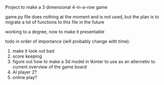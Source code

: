 Project to make a 3 dimensional 4-in-a-row game

game.py file does nothing at the moment and is not used, but the plan is to migrate a lot of functions to this file in the future

working to a degree, now to make it presentable

todo in order of importance (will probably change with time):
1. make it look not bad
2. score keeping
3. figure out how to make a 3d model in tkinter to use as an alternetiv to current overview of the game board
3. AI player 2?
4. online play?
